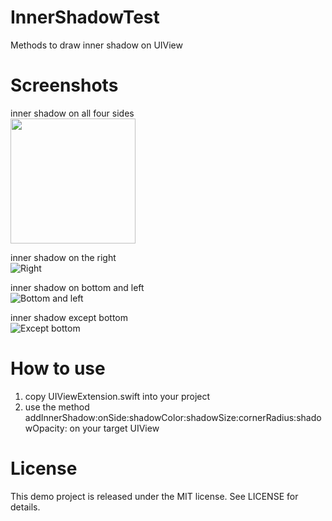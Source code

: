 # InnerShadowTest
Methods to draw inner shadow on UIView

# Screenshots

inner shadow on all four sides  
<img src="https://raw.githubusercontent.com/diiingdong/InnerShadowTest/master/Screenshots/Right.png" height="200x">

inner shadow on the right  
![Right](https://raw.githubusercontent.com/diiingdong/InnerShadowTest/master/Screenshots/Right.png)

inner shadow on bottom and left  
![Bottom and left](https://raw.githubusercontent.com/diiingdong/InnerShadowTest/master/Screenshots/Bottom%20and%20Left.png)

inner shadow except bottom  
![Except bottom](https://raw.githubusercontent.com/diiingdong/InnerShadowTest/master/Screenshots/Except%20Bottom.png)

# How to use

1. copy UIViewExtension.swift into your project
2. use the method addInnerShadow:onSide:shadowColor:shadowSize:cornerRadius:shadowOpacity: on your target UIView

# License

This demo project is released under the MIT license. See LICENSE for details.
